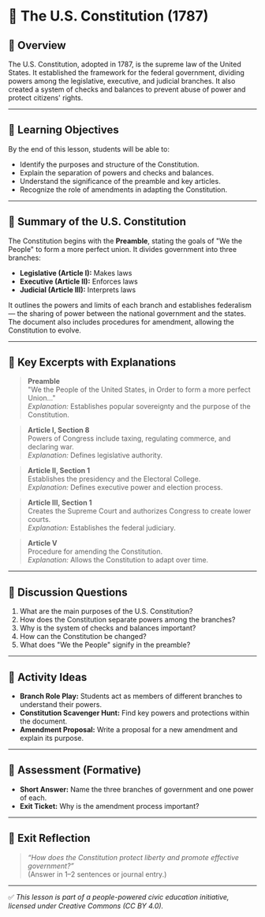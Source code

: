 # 📜 The U.S. Constitution (1787)

## 🧭 Overview

The U.S. Constitution, adopted in 1787, is the supreme law of the United States. It established the framework for the federal government, dividing powers among the legislative, executive, and judicial branches. It also created a system of checks and balances to prevent abuse of power and protect citizens' rights.

---

## 🎯 Learning Objectives

By the end of this lesson, students will be able to:  
- Identify the purposes and structure of the Constitution.  
- Explain the separation of powers and checks and balances.  
- Understand the significance of the preamble and key articles.  
- Recognize the role of amendments in adapting the Constitution.

---

## 📘 Summary of the U.S. Constitution

The Constitution begins with the **Preamble**, stating the goals of "We the People" to form a more perfect union. It divides government into three branches:  
- **Legislative (Article I):** Makes laws  
- **Executive (Article II):** Enforces laws  
- **Judicial (Article III):** Interprets laws

It outlines the powers and limits of each branch and establishes federalism — the sharing of power between the national government and the states. The document also includes procedures for amendment, allowing the Constitution to evolve.

---

## 📖 Key Excerpts with Explanations

> **Preamble**  
> "We the People of the United States, in Order to form a more perfect Union..."  
> *Explanation:* Establishes popular sovereignty and the purpose of the Constitution.

> **Article I, Section 8**  
> Powers of Congress include taxing, regulating commerce, and declaring war.  
> *Explanation:* Defines legislative authority.

> **Article II, Section 1**  
> Establishes the presidency and the Electoral College.  
> *Explanation:* Defines executive power and election process.

> **Article III, Section 1**  
> Creates the Supreme Court and authorizes Congress to create lower courts.  
> *Explanation:* Establishes the federal judiciary.

> **Article V**  
> Procedure for amending the Constitution.  
> *Explanation:* Allows the Constitution to adapt over time.

---

## 💬 Discussion Questions

1. What are the main purposes of the U.S. Constitution?  
2. How does the Constitution separate powers among the branches?  
3. Why is the system of checks and balances important?  
4. How can the Constitution be changed?  
5. What does "We the People" signify in the preamble?

---

## 🧪 Activity Ideas

- **Branch Role Play:** Students act as members of different branches to understand their powers.  
- **Constitution Scavenger Hunt:** Find key powers and protections within the document.  
- **Amendment Proposal:** Write a proposal for a new amendment and explain its purpose.

---

## 📎 Assessment (Formative)

- **Short Answer:** Name the three branches of government and one power of each.  
- **Exit Ticket:** Why is the amendment process important?

---

## 🏁 Exit Reflection

> *“How does the Constitution protect liberty and promote effective government?”*  
(Answer in 1–2 sentences or journal entry.)

---

✅ *This lesson is part of a people-powered civic education initiative, licensed under Creative Commons (CC BY 4.0).*

